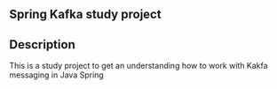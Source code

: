 ## Spring Kafka study project

## Description
This is a study project to get an understanding how to work with Kakfa messaging in Java Spring
